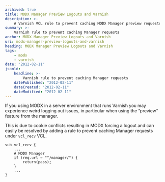 ```yaml
---
archived: true
title: MODX Manager Preview Logouts and Varnish
description: >-
    A Varnish VCL rule to prevent caching MODX Manager preview requests
summary: >-
    Varnish rule to prevent caching Manager requests
anchor: MODX Manager Preview Logouts and Varnish
uri: modx-manager-preview-logouts-and-varnish
heading: MODX Manager Preview Logouts and Varnish
tags:
    - modx
    - varnish
date: "2012-02-11"
jsonld:
    headline: >-
        Varnish rule to prevent caching Manager requests
    datePublished: "2012-02-11"
    dateCreated: "2012-02-11"
    dateModified: "2012-02-11"
---
```


If you using MODX in a server environment that runs Varnish you may 
experience weird logging out issues, in particular when using the “preview” 
feature from the manager.

This is due to cookie conflicts resulting in MODX forcing a logout and can 
easily be resolved by adding a rule to prevent caching Manager requests under 
`vcl_recv` VCL.

```
sub vcl_recv {
    ...
    # MODX Manager
    if (req.url ~ "^/manager/") {
        return(pass);
    }
    ...
}
```
